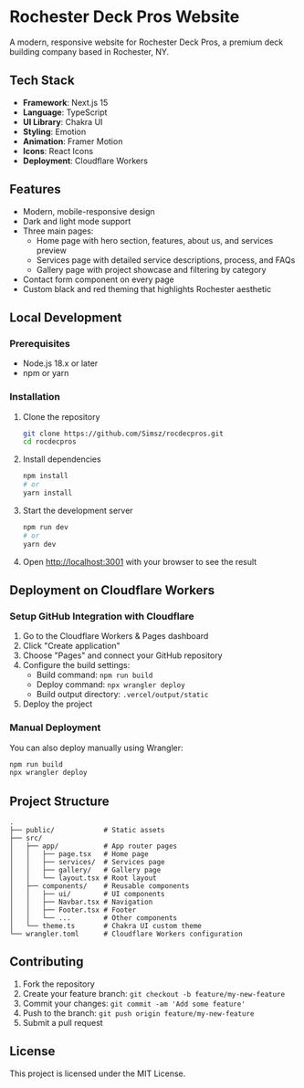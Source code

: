 # Rochester Deck Pros Website

A modern, responsive website for Rochester Deck Pros, a premium deck building company based in Rochester, NY.

## Tech Stack

- **Framework**: Next.js 15
- **Language**: TypeScript
- **UI Library**: Chakra UI
- **Styling**: Emotion
- **Animation**: Framer Motion
- **Icons**: React Icons
- **Deployment**: Cloudflare Workers

## Features

- Modern, mobile-responsive design
- Dark and light mode support
- Three main pages:
  - Home page with hero section, features, about us, and services preview
  - Services page with detailed service descriptions, process, and FAQs
  - Gallery page with project showcase and filtering by category
- Contact form component on every page
- Custom black and red theming that highlights Rochester aesthetic

## Local Development

### Prerequisites

- Node.js 18.x or later
- npm or yarn

### Installation

1. Clone the repository
   ```bash
   git clone https://github.com/Simsz/rocdecpros.git
   cd rocdecpros
   ```

2. Install dependencies
   ```bash
   npm install
   # or
   yarn install
   ```

3. Start the development server
   ```bash
   npm run dev
   # or
   yarn dev
   ```

4. Open [http://localhost:3001](http://localhost:3001) with your browser to see the result

## Deployment on Cloudflare Workers

### Setup GitHub Integration with Cloudflare

1. Go to the Cloudflare Workers & Pages dashboard
2. Click "Create application"
3. Choose "Pages" and connect your GitHub repository
4. Configure the build settings:
   - Build command: `npm run build`
   - Deploy command: `npx wrangler deploy`
   - Build output directory: `.vercel/output/static`
5. Deploy the project

### Manual Deployment

You can also deploy manually using Wrangler:

```bash
npm run build
npx wrangler deploy
```

## Project Structure

```
.
├── public/            # Static assets
├── src/
│   ├── app/           # App router pages
│   │   ├── page.tsx   # Home page
│   │   ├── services/  # Services page
│   │   ├── gallery/   # Gallery page
│   │   └── layout.tsx # Root layout
│   ├── components/    # Reusable components
│   │   ├── ui/        # UI components
│   │   ├── Navbar.tsx # Navigation
│   │   ├── Footer.tsx # Footer
│   │   └── ...        # Other components
│   └── theme.ts       # Chakra UI custom theme
└── wrangler.toml      # Cloudflare Workers configuration
```

## Contributing

1. Fork the repository
2. Create your feature branch: `git checkout -b feature/my-new-feature`
3. Commit your changes: `git commit -am 'Add some feature'`
4. Push to the branch: `git push origin feature/my-new-feature`
5. Submit a pull request

## License

This project is licensed under the MIT License.
